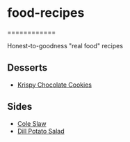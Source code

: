 # food-recipes
============

Honest-to-goodness "real food" recipes

## Desserts

* [Krispy Chocolate Cookies](https://github.com/obfuscurity/food-recipes/blob/master/desserts/KrispyChocolateCookies.md)

## Sides

* [Cole Slaw](https://github.com/obfuscurity/food-recipes/blob/master/sides/ColeSlaw.md)
* [Dill Potato Salad](https://github.com/obfuscurity/food-recipes/blob/master/sides/DillPotatoSalad.md)


